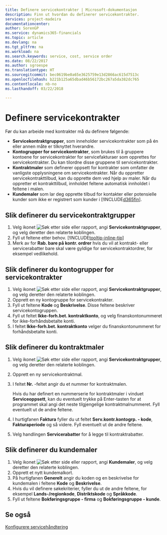 ```yaml
---
title: Definere servicekontrakter | Microsoft-dokumentasjon
description: Finn ut hvordan du definerer servicekontrakter.
services: project-madeira
documentationcenter: 
author: SorenGP
ms.service: dynamics365-financials
ms.topic: article
ms.devlang: na
ms.tgt_pltfrm: na
ms.workload: na
ms.search.keywords: service, cost, service order
ms.date: 08/22/2017
ms.author: sgroespe
ms.translationtype: HT
ms.sourcegitcommit: bec0619be0a65e3625759e13d2866ac615d7513c
ms.openlocfilehash: b221b125a65dbad46b56172bc267a5da382dc765
ms.contentlocale: nb-no
ms.lasthandoff: 03/22/2018

---
```


# <a name="set-up-service-contracts"></a>Definere servicekontrakter
Før du kan arbeide med kontrakter må du definere følgende: 

* **Servicekontraktgrupper**, som inneholder servicekontrakter som på én eller annen måte er tilknyttet hverandre.
* **Kontogrupper for servicekontrakter**, som brukes til å gruppere kontoene for servicekontrakter for servicefakturaer som opprettes for servicekontrakter. Du kan tilordne disse gruppene til servicekontrakter.  
* **Kontraktmaler** som definerer oppsett for kontrakter som omfatter de vanligste opplysningene om servicekontrakter. Når du oppretter servicekontrakttilbud, kan du opprette dem ved hjelp av maler. Når du oppretter et kontrakttilbud, innholdet feltene automatisk innholdet i feltene i malen.
* **Kundemaler** som lar deg opprette tilbud for kontakter eller potensielle kunder som ikke er registrert som kunder i [!INCLUDE[d365fin](includes/d365fin_md.md)].  

## <a name="to-set-up-a-service-contract-group"></a>Slik definerer du servicekontraktgrupper  
1. Velg ikonet ![Søk etter side eller rapport](media/ui-search/search_small.png "Søk etter side eller rapport"), angi **Servicekontraktgrupper**, og velg deretter den relaterte koblingen.  
2. Fyll ut feltene etter behov. [!INCLUDE[tooltip-inline-tip](includes/tooltip-inline-tip_md.md)]
3. Merk av for **Rab. bare på kontr. ordrer** hvis du vil at kontrakt- eller servicerabatter bare skal være gyldige for servicekontraktordrer, for eksempel vedlikehold.  

## <a name="to-set-up-a-service-contract-account-group"></a>Slik definerer du kontogrupper for servicekontrakter  
1. Velg ikonet ![Søk etter side eller rapport](media/ui-search/search_small.png "Søk etter side eller rapport"), angi **Servicekontraktgrupper**, og velg deretter den relaterte koblingen.  
2. Opprett en ny kontogruppe for servicekontrakter.   
3. Fyll ut feltene **Kode** og **Beskrivelse**. Disse feltene beskriver servicekontogruppen.  
4. Fyll ut feltet **Ikke-forh.bet. kontraktkonto**, og velg finanskontonummeret for ikke-forhåndsbetalte konti.  
5. I feltet **Ikke-forh.bet. kontraktkonto** velger du finanskontonummeret for forhåndsbetalte konti.  

## <a name="to-set-up-a-contract-template"></a>Slik definerer du kontraktmaler  
1. Velg ikonet ![Søk etter side eller rapport](media/ui-search/search_small.png "Søk etter side eller rapport"), angi **Servicekontraktgrupper**, og velg deretter den relaterte koblingen.  
2. Opprett en ny servicekontraktmal.  
3. I feltet **Nr.** -feltet angir du et nummer for kontraktmalen.  
  
     Hvis du har definert en nummerserie for kontraktmaler i vinduet **Serviceoppsett**, kan du eventuelt trykke på Enter-tasten for at programmet skal angi det neste tilgjengelige kontraktmalnummeret. Fyll eventuelt ut de andre feltene.  
  
4. I hurtigfanen **Faktura** fyller du ut feltet **Serv.kontr.kontogrp. - kode**, **Fakturaperiode** og så videre. Fyll eventuelt ut de andre feltene.  
5. Velg handlingen **Servicerabatter** for å legge til kontraktrabatter.  

## <a name="to-set-up-a-customer-template"></a>Slik definerer du kundemaler  
1. Velg ikonet ![Søk etter side eller rapport](media/ui-search/search_small.png "Søk etter side eller rapport"), angi **Kundemaler**, og velg deretter den relaterte koblingen.  
2. Opprett et nytt kundemalkort.  
3. På hurtigfanen **Generelt** angir du koden og en beskrivelse for kundemalen i feltene **Kode** og **Beskrivelse**. 
4. Hvis du vil definere søkekriterier, fyller du ut de andre feltene, for eksempel **Lands-/regionkode**, **Distriktskode** og **Språkkode**.  
5. Fyll ut feltene **Bokføringsgruppe - firma** og **Bokføringsgruppe - kunde**.  

## <a name="see-also"></a>Se også
[Konfigurere servicehåndtering](service-setup-service.md)
